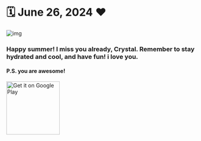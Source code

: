 # 🗓️ June 26, 2024 ❤️
![img](https://media1.giphy.com/media/THyN0bLrC9QPAGa5yu/200.gif)

### Happy summer! I miss you already, Crystal. Remember to stay hydrated and cool, and have fun! i love you. 

#### P.S. you are awesome!


  <a href="https://open.spotify.com/track/6dBUzqjtbnIa1TwYbyw5CM?si=ec06d0dddbe647f9">
    <img alt="Get it on Google Play" title="Google Play" src="https://lh6.googleusercontent.com/j67O8Ppftz3aHP-AW685_ncihVtOdj637bZfFvRKgb5pvxZc5dEn3n33i-A5CLBKSE2CjODpuSlO8bMQKMcmqzjblWkHjZSSZ72qJNGUPOAKwmle3MOYCK7rxhNLuemxgA=w1280" width="140">
  </a>
